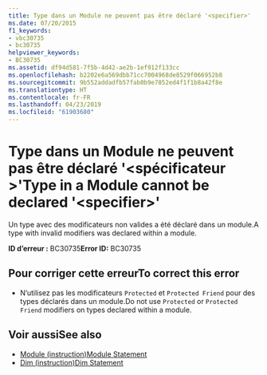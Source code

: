 ```yaml
---
title: Type dans un Module ne peuvent pas être déclaré '<specifier>'
ms.date: 07/20/2015
f1_keywords:
- vbc30735
- bc30735
helpviewer_keywords:
- BC30735
ms.assetid: df94d581-7f5b-4d42-ae2b-1ef912f133cc
ms.openlocfilehash: b2202e6a569dbb71cc7004968de8529f066952b8
ms.sourcegitcommit: 9b552addadfb57fab0b9e7852ed4f1f1b8a42f8e
ms.translationtype: HT
ms.contentlocale: fr-FR
ms.lasthandoff: 04/23/2019
ms.locfileid: "61903680"
---
```

# <a name="type-in-a-module-cannot-be-declared-specifier"></a><span data-ttu-id="a9896-102">Type dans un Module ne peuvent pas être déclaré '\<spécificateur >'</span><span class="sxs-lookup"><span data-stu-id="a9896-102">Type in a Module cannot be declared '\<specifier>'</span></span>
<span data-ttu-id="a9896-103">Un type avec des modificateurs non valides a été déclaré dans un module.</span><span class="sxs-lookup"><span data-stu-id="a9896-103">A type with invalid modifiers was declared within a module.</span></span>  
  
 <span data-ttu-id="a9896-104">**ID d’erreur :** BC30735</span><span class="sxs-lookup"><span data-stu-id="a9896-104">**Error ID:** BC30735</span></span>  
  
## <a name="to-correct-this-error"></a><span data-ttu-id="a9896-105">Pour corriger cette erreur</span><span class="sxs-lookup"><span data-stu-id="a9896-105">To correct this error</span></span>  
  
- <span data-ttu-id="a9896-106">N’utilisez pas les modificateurs `Protected` et `Protected Friend` pour des types déclarés dans un module.</span><span class="sxs-lookup"><span data-stu-id="a9896-106">Do not use `Protected` or `Protected Friend` modifiers on types declared within a module.</span></span>  
  
## <a name="see-also"></a><span data-ttu-id="a9896-107">Voir aussi</span><span class="sxs-lookup"><span data-stu-id="a9896-107">See also</span></span>

- [<span data-ttu-id="a9896-108">Module (instruction)</span><span class="sxs-lookup"><span data-stu-id="a9896-108">Module Statement</span></span>](../../visual-basic/language-reference/statements/module-statement.md)
- [<span data-ttu-id="a9896-109">Dim (instruction)</span><span class="sxs-lookup"><span data-stu-id="a9896-109">Dim Statement</span></span>](../../visual-basic/language-reference/statements/dim-statement.md)
